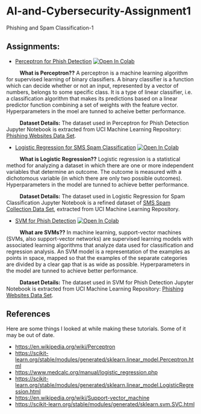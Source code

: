 # AI-and-Cybersecurity-Assignment1
Phishing and Spam Classification-1
## Assignments:

* [Perceptron for Phish Detection](https://github.com/suneelkumar13/AI-and-Cybersecurity-Assignment1/blob/main/AISec_Phishing_Perceptron.ipynb) [![Open In Colab](https://colab.research.google.com/assets/colab-badge.svg)](https://colab.research.google.com/github/suneelkumar13/AI-and-Cybersecurity/blob/main/AISec_Phishing_Perceptron.ipynb)

&nbsp;&nbsp;&nbsp;&nbsp;&nbsp;&nbsp;&nbsp;&nbsp;&nbsp;**What is Perceptron??** A perceptron is a machine learning algorithm for supervised learning of binary classifiers. A binary classifier is a function which can decide whether or not an input, represented by a vector of numbers, belongs to some specific class. It is a type of linear classifier, i.e. a classification algorithm that makes its predictions based on a linear predictor function combining a set of weights with the feature vector. Hyperparameters in the moel are tunned to acheive better performance.

&nbsp;&nbsp;&nbsp;&nbsp;&nbsp;&nbsp;&nbsp;&nbsp;&nbsp;**Dataset Details:** The dataset used in Perceptron for Phish Detection Jupyter Notebook is extracted from UCI Machine Learning Repository: [Phishing Websites Data Set](https://archive.ics.uci.edu/ml/datasets/phishing+websites). 

* [Logistic Regression for SMS Spam Classification](https://github.com/suneelkumar13/AI-and-Cybersecurity-Assignment1/blob/main/AISec_SMS_Spam_Logistic_Regression.ipynb) [![Open In Colab](https://colab.research.google.com/assets/colab-badge.svg)](https://colab.research.google.com/github/suneelkumar13/AI-and-Cybersecurity/blob/main/AISec_SMS_Spam_Logistic_Regression.ipynb)

&nbsp;&nbsp;&nbsp;&nbsp;&nbsp;&nbsp;&nbsp;&nbsp;&nbsp;**What is Logistic Regression??** Logistic regression is a statistical method for analyzing a dataset in which there are one or more independent variables that determine an outcome. The outcome is measured with a dichotomous variable (in which there are only two possible outcomes). Hyperparameters in the model are tunned to achieve better performance.

&nbsp;&nbsp;&nbsp;&nbsp;&nbsp;&nbsp;&nbsp;&nbsp;&nbsp;**Dataset Details:** The dataset used in Logistic Regression for Spam Classification Jupyter Notebook is a refined dataset of [SMS Spam Collection Data Set](https://archive.ics.uci.edu/ml/datasets/SMS+Spam+Collection), extracted from UCI Machine Learning Repository.

* [SVM for Phish Detection](https://github.com/suneelkumar13/AI-and-Cybersecurity-Assignment1/blob/main/AISec_%20Phishing_Detection_SVM.ipynb) [![Open In Colab](https://colab.research.google.com/assets/colab-badge.svg)](https://colab.research.google.com/github/suneelkumar13/AI-and-Cybersecurity/blob/main/AISec_%20Phishing_Detection_SVM.ipynb)

&nbsp;&nbsp;&nbsp;&nbsp;&nbsp;&nbsp;&nbsp;&nbsp;&nbsp;**What are SVMs??** In machine learning, support-vector machines (SVMs, also support-vector networks) are supervised learning models with associated learning algorithms that analyze data used for classification and regression analysis. An SVM model is a representation of the examples as points in space, mapped so that the examples of the separate categories are divided by a clear gap that is as wide as possible. Hyperparameters in the model are tunned to achieve better performance.

&nbsp;&nbsp;&nbsp;&nbsp;&nbsp;&nbsp;&nbsp;&nbsp;&nbsp;**Dataset Details:** The dataset used in SVM for Phish Detection Jupyter Notebook is extracted from UCI Machine Learning Repository: [Phishing Websites Data Set](https://archive.ics.uci.edu/ml/datasets/phishing+websites). 


## References

Here are some things I looked at while making these tutorials. Some of it may be out of date.

- https://en.wikipedia.org/wiki/Perceptron
- https://scikit-learn.org/stable/modules/generated/sklearn.linear_model.Perceptron.html
- https://www.medcalc.org/manual/logistic_regression.php
- https://scikit-learn.org/stable/modules/generated/sklearn.linear_model.LogisticRegression.html
- https://en.wikipedia.org/wiki/Support-vector_machine
- https://scikit-learn.org/stable/modules/generated/sklearn.svm.SVC.html

